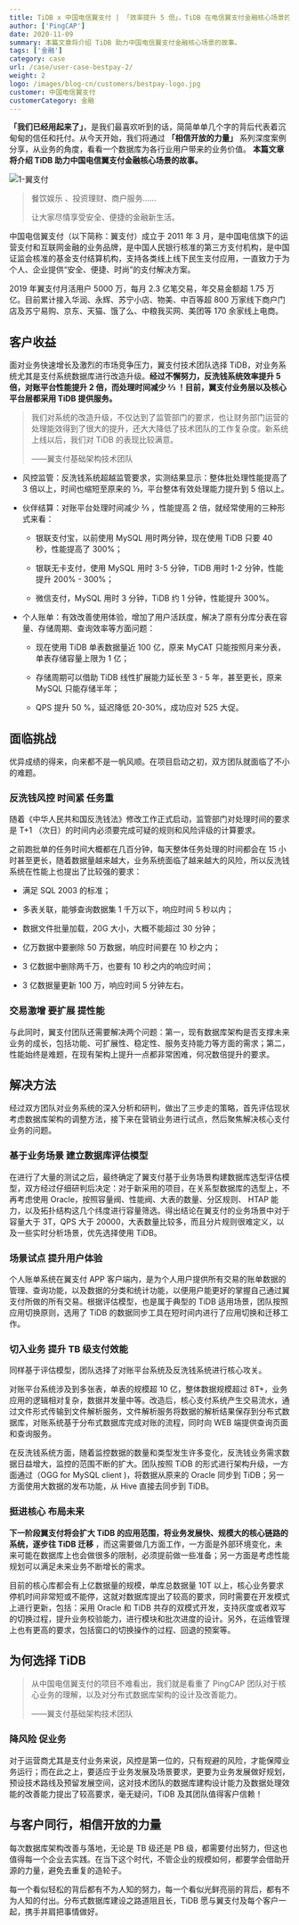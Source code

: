 ```yaml
---
title: TiDB x 中国电信翼支付 | 「效率提升 5 倍」，TiDB 在电信翼支付金融核心场景的应用
author: ['PingCAP']
date: 2020-11-09
summary: 本篇文章将介绍 TiDB 助力中国电信翼支付金融核心场景的故事。
tags: ['金融']
category: case
url: /case/user-case-bestpay-2/
weight: 2
logo: /images/blog-cn/customers/bestpay-logo.jpg
customer: 中国电信翼支付
customerCategory: 金融
---
```


**「我们已经用起来了」**，是我们最喜欢听到的话，简简单单几个字的背后代表着沉甸甸的信任和托付。从今天开始，我们将通过 **「相信开放的力量」** 系列深度案例分享，从业务的角度，看看一个数据库为各行业用户带来的业务价值。 **本篇文章将介绍 TiDB 助力中国电信翼支付金融核心场景的故事。**

![1-翼支付](media/user-case-bestpay-2/1-翼支付.png)

>餐饮娱乐 、投资理财、商户服务......
>
>让大家尽情享受安全、便捷的金融新生活。

中国电信翼支付（以下简称：翼支付）成立于 2011 年 3 月，是中国电信旗下的运营支付和互联网金融的业务品牌，是中国人民银行核准的第三方支付机构，是中国证监会核准的基金支付结算机构，支持各类线上线下民生支付应用，一直致力于为个人、企业提供“安全、便捷、时尚”的支付解决方案。

2019 年翼支付月活用户 5000 万，每月 2.3 亿笔交易，年交易金额超 1.75 万亿。目前累计接入华润、永辉、苏宁小店、物美、中百等超 800 万家线下商户门店及苏宁易购、京东、天猫、饿了么、中粮我买网、美团等 170 余家线上电商。

## 客户收益

面对业务快速增长及激烈的市场竞争压力，翼支付技术团队选择 TiDB，对业务系统尤其是支付系统数据库进行改造升级。**经过不懈努力，反洗钱系统效率提升 5 倍，对账平台性能提升 2 倍，而处理时间减少 ⅔ ！目前，翼支付业务层以及核心平台层都采用 TiDB 提供服务。**

>我们对系统的改造升级，不仅达到了监管部门的要求，也让财务部门运营的处理能效得到了很大的提升，还大大降低了技术团队的工作复杂度。新系统上线以后，我们对 TiDB 的表现比较满意。
>
>——翼支付基础架构技术团队

- 风控监管：反洗钱系统超越监管要求，实测结果显示：整体批处理性能提高了 3 倍以上，时间也缩短至原来的 ⅓，平台整体有效处理能力提升到 5 倍以上。

- 伙伴结算：对账平台处理时间减少 ⅔ ，性能提高 2 倍，就经常使用的三种形式来看：

  - 银联支付宝，以前使用 MySQL 用时两分钟，现在使用 TiDB 只要 40 秒，性能提高了 300%；

  - 银联无卡支付，使用 MySQL 用时 3-5 分钟，TiDB 用时 1-2 分钟，性能提升 200% - 300%；

  - 微信支付，MySQL 用时 3 分钟，TiDB 约 1 分钟，性能提升 300%。

- 个人账单：有效改善使用体验，增加了用户活跃度，解决了原有分库分表在容量、存储周期、查询效率等方面问题：

  - 现在使用 TiDB 单表数据量近 100 亿，原来 MyCAT 只能按照月来分表，单表存储容量上限为 1 亿；

  - 存储周期可以借助 TiDB 线性扩展能力延长至 3 - 5 年，甚至更长，原来 MySQL 只能存储半年；

  - QPS 提升 50 %，延迟降低 20-30%，成功应对 525 大促。

## 面临挑战

优异成绩的得来，向来都不是一帆风顺。在项目启动之初，双方团队就面临了不小的难题。

### 反洗钱风控 时间紧 任务重

随着《中华人民共和国反洗钱法》修改工作正式启动，监管部门对处理时间的要求是 T+1 （次日）的时间内必须要完成可疑的规则和风险评级的计算要求。

之前跑批单的任务时间大概都在几百分钟，每天整体任务处理的时间都会在 15 小时甚至更长，随着数据量越来越大，业务系统面临了越来越大的风险，所以反洗钱系统在性能上也提出了比较强的要求：

- 满足 SQL 2003 的标准；

- 多表关联，能够查询数据集 1 千万以下，响应时间 5 秒以内；

- 数据文件批量加载，20G 大小，大概不能超过 30 分钟；

- 亿万数据中要删除 50 万数据，响应时间要在 10 秒之内；

- 3 亿数据中删除两千万，也要有 10 秒之内的响应时间；

- 3 亿数据量更新 100 万，响应时间 5 分钟左右。

### 交易激增 要扩展 提性能

与此同时，翼支付团队还需要解决两个问题：第一，现有数据库架构是否支撑未来业务的成长，包括功能、可扩展性、稳定性、服务支持能力等方面的需求；第二，性能始终是难题，在现有架构上提升一点都非常困难，何况数倍提升的要求。

## 解决方法

经过双方团队对业务系统的深入分析和研判，做出了三步走的策略，首先评估现状考虑数据库架构的调整方法，接下来在营销业务进行试点，然后聚焦解决核心支付业务的问题。

### 基于业务场景 建立数据库评估模型

在进行了大量的测试之后，最终确定了翼支付基于业务场景构建数据库选型评估模型，双方经过仔细研判后决定：对于新采用的项目，在关系型数据库的选型上，不再考虑使用 Oracle，按照容量阀、性能阀、大表的数量、分区规则、 HTAP 能力，以及拓扑结构这几个纬度进行容量筛选。得出结论在翼支付的业务场景中对于容量大于 3T，QPS 大于 20000，大表数量比较多，而且分片规则很难定义，以及一些实时分析场景，优先选择使用 TiDB。

### 场景试点 提升用户体验

个人账单系统在翼支付 APP 客户端内，是为个人用户提供所有交易的账单数据的管理、查询功能，以及数据的分类和统计功能，以便用户能更好的掌握自己通过翼支付所做的所有交易。根据评估模型，也是属于典型的 TiDB 适用场景，团队按照应用切换原则，选用了 TiDB 的数据同步工具在短时间内进行了应用切换和迁移工作。

### 切入业务 提升 TB 级支付效能

同样基于评估模型，团队选择了对账平台系统及反洗钱系统进行核心攻关。

对账平台系统涉及到多张表，单表的规模超 10 亿，整体数据规模超过 8T+，业务应用的逻辑相对复杂，数据并发量中等。改造后，核心支付系统产生交易流水，通过文件形式传输到文件解析服务，文件解析服务将数据的解析结果保存到分布式数据库，对账系统基于分布式数据库完成对账的流程，同时向 WEB 端提供查询页面和查询服务。

在反洗钱系统方面，随着监控数据的数量和类型发生许多变化，反洗钱业务需求数据日益增大，监控的范围不断的扩大。团队按照 TiDB 的形式进行架构升级，一方面通过（OGG for MySQL client )，将数据从原来的 Oracle 同步到 TiDB；另一方面使用大数据的发布功能，从 Hive 直接去同步到 TiDB。

### 挺进核心 布局未来

**下一阶段翼支付将会扩大 TiDB 的应用范围，将业务发展快、规模大的核心链路的系统，逐步往 TiDB 迁移** ，而这需要做几方面工作，一方面是外部环境变化，未来可能在数据库上也会做很多的限制，必须提前做一些准备；另一方面是考虑性能规划可以满足未来业务不断增长的需求。

目前的核心库都会有上亿数据量的规模，单库总数据量 10T 以上，核心业务要求停机时间非常短或不能停，这就对数据库提出了较高的要求，同时需要在开发模式上进行更新，包括：采用 Oracle 和 TiDB 共存的双模式开发，支持灰度或者双写的切换过程，提升业务校验能力，进行模块和批次进度的设计。另外，在运维管理上也有更高的要求，包括窗口的切换操作的过程、回退的预案等。

## 为何选择 TiDB

>从中国电信翼支付的项目不难看出，我们就是看重了 PingCAP 团队对于核心业务的理解，以及对分布式数据库架构的设计及改善能力。
>
>——翼支付基础架构技术团队

### 降风险 促业务

对于运营商尤其是支付业务来说，风控是第一位的，只有规避的风险，才能保障业务运行；而在此之上，要适应于业务发展及场景要求，更要为业务发展做好规划，预设技术路线及预留发展空间，这对技术团队的数据库建构设计能力及数据处理效能的改善能力提出了较高要求，毫无疑问，TiDB 及其团队值得客户信赖！

## 与客户同行，相信开放的力量

每次数据库架构改善与落地，无论是 TB 级还是 PB 级，都需要付出努力，但这也值得每一个企业去实践。在当下这个时代，不管企业的规模如何，都要学会借助开源的力量，避免去重复的造轮子。

每一个看似轻松的背后都有不为人知的努力，每一个看似光鲜亮丽的背后，都有不为人知的付出。分布式数据库建设之路道阻且长，TiDB 愿与翼支付及每个客户一起，携手并肩把事情做好。
